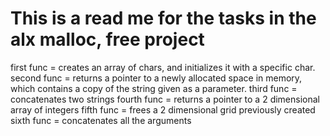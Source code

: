 This is a read me for the tasks in the alx malloc, free project
=======================================================================================
first func = creates an array of chars, and initializes it with a specific char.
second func =  returns a pointer to a newly allocated space in memory, which contains a copy of the string given as a parameter.
third func = concatenates two strings
fourth func =  returns a pointer to a 2 dimensional array of integers
fifth func =  frees a 2 dimensional grid previously created
sixth func =  concatenates all the arguments
